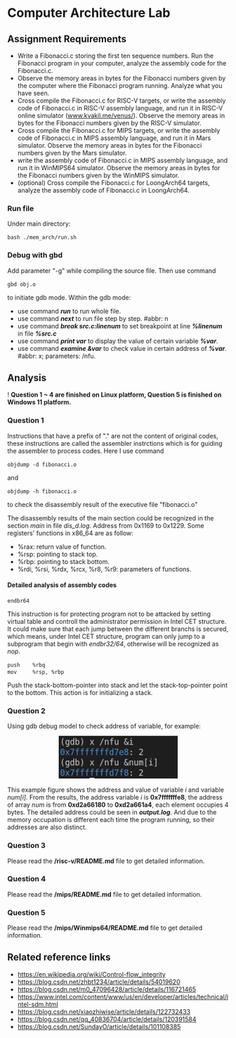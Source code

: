 # Computer Architecture Lab
## Assignment Requirements
- Write a Fibonacci.c storing the first ten sequence numbers. Run the Fibonacci program in your computer, analyze the assembly code for the Fibonacci.c.
- Observe the memory areas in bytes for the Fibonacci numbers given by the computer where the Fibonacci program running. Analyze what you have seen.
- Cross compile the Fibonacci.c for RISC-V targets, or write the assembly code of Fibonacci.c in RISC-V assembly language, and run it in RISC-V online simulator (www.kvakil.me/venus/). Observe the memory areas in bytes for the Fibonacci numbers given by the RISC-V simulator.
- Cross compile the Fibonacci.c for MIPS targets, or write the assembly code of Fibonacci.c in MIPS assembly language, and run it in Mars simulator. Observe the memory areas in bytes for the Fibonacci numbers given by the Mars simulator.
- write the assembly code of Fibonacci.c in MIPS assembly language, and run it in WinMIPS64 simulator. Observe the memory areas in bytes for the Fibonacci numbers given by the WinMIPS simulator.
- (optional) Cross compile the Fibonacci.c for LoongArch64 targets, analyze the assembly code of Fibonacci.c in LoongArch64.

### Run file
Under main directory: 
```shell
bash ./mem_arch/run.sh
```

### Debug with gbd
Add parameter "-g" while compiling the source file. Then use command
```shell
gbd obj.o
```
to initiate gdb mode.
Within the gdb mode:
- use command ***run*** to run whole file.
- use command ***next*** to run file step by step. #abbr: n
- use command ***break src.c:linenum*** to set breakpoint at line ***%linenum*** in file ***%src.c***
- use command ***print var*** to display the value of certain variable ***%var***.
- use command ***examine &var*** to check value in certain address of ***%var***. #abbr: x; parameters: /nfu.


## Analysis
! **Question 1 ~ 4 are finished on Linux platform, Question 5 is finished on Windows 11 platform.**
### Question 1
Instructions that have a prefix of "." are not the content of original codes, these instructions are called the assembler instrctions which is for guiding the assembler to process codes. Here I use command
```shell
objdump -d fibonacci.o
```
and
```shell
objdump -h fibonacci.o
```
to check the disassembly result of the executive file "fibonacci.o" 

The disassembly results of the main section could be recognized in the section *main* in file *dis_d.log*. Address from 0x1169 to 0x1229.
Some registers' functions in x86_64 are as follow:
- %rax: return value of function.
- %rsp: pointing to stack top.
- %rbp: pointing to stack bottom.
- %rdi, %rsi, %rdx, %rcx, %r8, %r9: parameters of functions.

#### Detailed analysis of assembly codes
```assembly
endbr64
```
This instruction is for protecting program not to be attacked by setting virtual table and controll the administrator permission in Intel CET structure. It could make sure that each jump between the different branchs is secured, which means, under Intel CET structure, program can only jump to a subprogram that begin with *endbr32/64*, otherwise will be recognized as *nop*.
```assembly
push    %rbq
mov     %rsp, %rbp
```
Push the stack-bottom-pointer into stack and let the stack-top-pointer point to the bottom. This action is for initializing a stack.

### Question 2
Using gdb debug model to check address of variable, for example:
<center>

![GBD Example](./data/img/md_img_1.png "Example figure 1")

</center>

This example figure shows the address and value of variable *i* and variable *num[i]*. From the results, the address variable *i* is **0x7fffffffe8**, the address of array *num* is from **0xd2a66180** to **0xd2a661a4**, each element occupies 4 bytes. The detailed address could be seen in ***output.log***. And due to the memory occupation is different each time the program running, so their addresses are also distinct.


### Question 3
Please read the **/risc-v/README.md** file to get detailed information.

### Question 4
Please read the **/mips/README.md** file to get detailed information.

### Question 5
Please read the **/mips/Winmips64/README.md** file to get detailed information.


## Related reference links
- https://en.wikipedia.org/wiki/Control-flow_integrity
- https://blog.csdn.net/zhbt1234/article/details/54019620
- https://blog.csdn.net/m0_47096428/article/details/116721465
- https://www.intel.com/content/www/us/en/developer/articles/technical/intel-sdm.html
- https://blog.csdn.net/xiaozhiwise/article/details/122732433
- https://blog.csdn.net/qq_40836704/article/details/120391584
- https://blog.csdn.net/SundayO/article/details/101108385